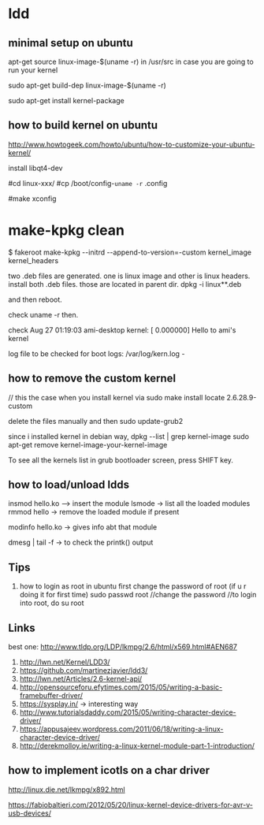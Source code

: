 # ldd

minimal setup on ubuntu
-----------------------
apt-get source linux-image-$(uname -r) in /usr/src in case you are going to
run your kernel

sudo apt-get build-dep linux-image-$(uname -r)

sudo apt-get install kernel-package

how to build kernel on ubuntu
-----------------------------

http://www.howtogeek.com/howto/ubuntu/how-to-customize-your-ubuntu-kernel/

install libqt4-dev

#cd linux-xxx/
#cp /boot/config-`uname -r` .config

#make xconfig 

#    make-kpkg clean

$ fakeroot make-kpkg --initrd --append-to-version=-custom kernel_image kernel_headers

two .deb files are generated. one is linux image and other is linux headers.
install both .deb files. those are located in parent dir.
dpkg -i linux**.deb

and then reboot.

check uname -r then. 


check Aug 27 01:19:03 ami-desktop kernel: [    0.000000] Hello to ami's kernel

log file to be checked for boot logs: /var/log/kern.log - 

how to remove the custom kernel 
-------------------------------
// this the case when you install kernel via sudo make install 
locate 2.6.28.9-custom

delete the files manually and then sudo update-grub2

since i installed kernel in debian way,
      dpkg --list | grep kernel-image
      sudo apt-get remove kernel-image-your-kernel-image

To see all the kernels list in grub bootloader screen, press SHIFT key.


how to load/unload ldds
-----------------------

   insmod hello.ko --> insert the module
   lsmode -> list all the loaded modules
   rmmod hello -> remove the loaded module if present

   modinfo hello.ko -> gives info abt that module

   dmesg | tail -f -> to check the printk() output

Tips
-----
1. how to login as root in ubuntu
first change the password of root (if u r doing it for first time)
sudo passwd root
//change the password
//to login into root, do
su root


Links
------
best one: http://www.tldp.org/LDP/lkmpg/2.6/html/x569.html#AEN687

1. http://lwn.net/Kernel/LDD3/
2. https://github.com/martinezjavier/ldd3/
3. http://lwn.net/Articles/2.6-kernel-api/
4. http://opensourceforu.efytimes.com/2015/05/writing-a-basic-framebuffer-driver/
5. https://sysplay.in/ -> interesting way
6. http://www.tutorialsdaddy.com/2015/05/writing-character-device-driver/
7. https://appusajeev.wordpress.com/2011/06/18/writing-a-linux-character-device-driver/
8. http://derekmolloy.ie/writing-a-linux-kernel-module-part-1-introduction/

how to implement icotls on a char driver
----------------------------------------
http://linux.die.net/lkmpg/x892.html

https://fabiobaltieri.com/2012/05/20/linux-kernel-device-drivers-for-avr-v-usb-devices/
